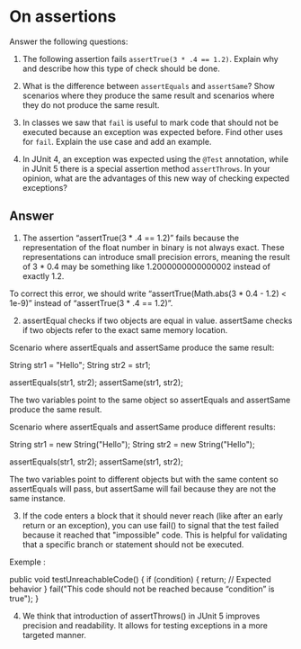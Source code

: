 # On assertions

Answer the following questions:

1. The following assertion fails `assertTrue(3 * .4 == 1.2)`. Explain why and describe how this type of check should be done.

2. What is the difference between `assertEquals` and `assertSame`? Show scenarios where they produce the same result and scenarios where they do not produce the same result.

3. In classes we saw that `fail` is useful to mark code that should not be executed because an exception was expected before. Find other uses for `fail`. Explain the use case and add an example.

4. In JUnit 4, an exception was expected using the `@Test` annotation, while in JUnit 5 there is a special assertion method `assertThrows`. In your opinion, what are the advantages of this new way of checking expected exceptions?

## Answer

1) The assertion “assertTrue(3 * .4 == 1.2)” fails because the representation of the float number in binary is not always exact. These representations can introduce small precision errors, meaning the result of 3 * 0.4 may be something like 1.2000000000000002 instead of exactly 1.2.

To correct this error, we should write “assertTrue(Math.abs(3 * 0.4 - 1.2) < 1e-9)” instead of  “assertTrue(3 * .4 == 1.2)”.

2) assertEqual checks if two objects are equal in value.
assertSame checks if two objects refer to the exact same memory location.

Scenario where assertEquals and assertSame produce the same result:

String str1 = "Hello";
String str2 = str1;

assertEquals(str1, str2);
assertSame(str1, str2); 

The two variables point to the same object so assertEquals and assertSame produce the same result. 

Scenario where assertEquals and assertSame produce different results:

String str1 = new String("Hello");
String str2 = new String("Hello");

assertEquals(str1, str2);
assertSame(str1, str2);


The two variables point to different objects but with the same content so assertEquals will pass, but assertSame will fail because they are not the same instance.

3) If the code enters a block that it should never reach (like after an early return or an exception), you can use fail() to signal that the test failed because it reached that "impossible" code. This is helpful for validating that a specific branch or statement should not be executed.

Exemple : 

public void testUnreachableCode() {
    if (condition) {
        return; // Expected behavior
    }
    fail("This code should not be reached because “condition” is true");
}

4) We think that introduction of assertThrows() in JUnit 5 improves precision and readability. It allows for testing exceptions in a more targeted manner.
